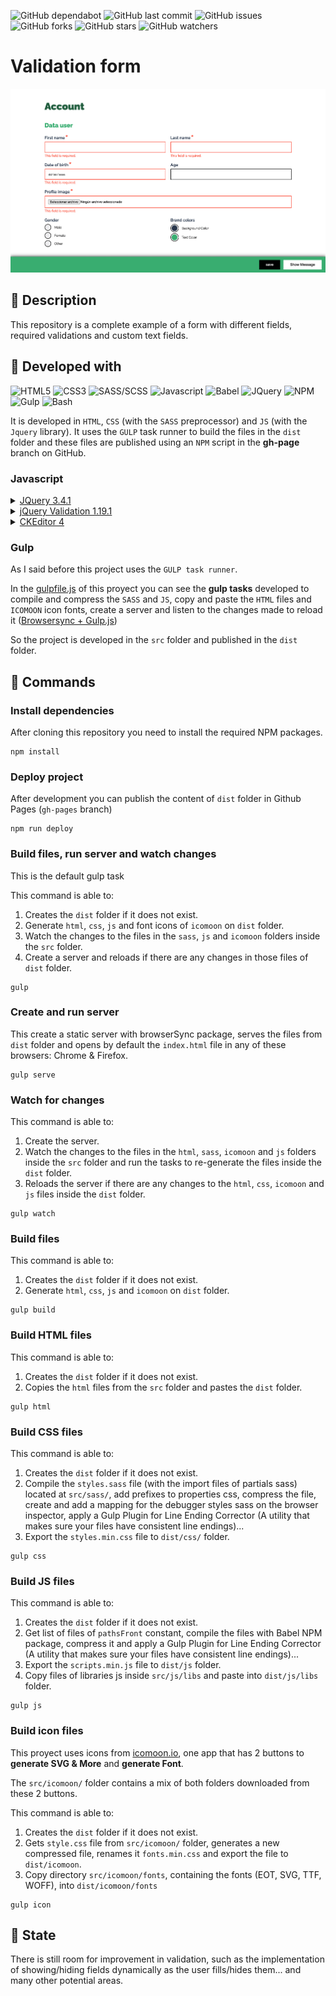 ![GitHub dependabot](https://img.shields.io/badge/dependabot-enabled-025e8c?logo=Dependabot)
![GitHub last commit](https://img.shields.io/github/last-commit/beatrizsmerino/validation-form)
![GitHub issues](https://img.shields.io/github/issues/beatrizsmerino/validation-form)
![GitHub forks](https://img.shields.io/github/forks/beatrizsmerino/validation-form)
![GitHub stars](https://img.shields.io/github/stars/beatrizsmerino/validation-form)
![GitHub watchers](https://img.shields.io/github/watchers/beatrizsmerino/validation-form)

# Validation form

![Validation Form](README/images/validation-form.gif)

## 🎯 Description

This repository is a complete example of a form with different fields, required validations and custom text fields.

## 🧩 Developed with

![HTML5](https://img.shields.io/badge/-HTML5-E34F26?style=for-the-badge&logo=html5&logoColor=white)
![CSS3](https://img.shields.io/badge/-Css3-2173F6?style=for-the-badge&logo=css3&logoColor=white)
![SASS/SCSS](https://img.shields.io/badge/-SASS/SCSS-CC6699?style=for-the-badge&logo=sass&logoColor=white)
![Javascript](https://img.shields.io/badge/-Javascript-F7DF1E?style=for-the-badge&logo=javascript&logoColor=black)
![Babel](https://img.shields.io/badge/-babel-F9DC3E?style=for-the-badge&logo=babel&logoColor=000000) ![JQuery](https://img.shields.io/badge/-JQuery-183353?style=for-the-badge&logo=JQuery&logoColor=white) ![NPM](https://img.shields.io/badge/-NPM-CB3837?style=for-the-badge&logo=npm&logoColor=white) ![Gulp](https://img.shields.io/badge/-Gulp-D34A47?style=for-the-badge&logo=gulp&logoColor=white) ![Bash](https://img.shields.io/badge/Bash-3D4648?style=for-the-badge&logo=gnu-bash&logoColor=white)

It is developed in `HTML`, `CSS` (with the `SASS` preprocessor) and `JS` (with the `Jquery` library).
It uses the `GULP` task runner to build the files in the `dist` folder and these files are published using an `NPM` script in the **gh-page** branch on GitHub.

### Javascript

<details>
<summary><a href="https://jquery.com/">JQuery 3.4.1</a></summary>
<div>
  <p>jQuery is a fast, small, and feature-rich <code>JavaScript</code> library. It makes things like <code>HTML</code> document traversal and manipulation, event handling, animation, and <code>Ajax</code> much simpler with an easy-to-use API that works across a multitude of browsers.</p>
</div>
</details>

<details>
<summary><a href="https://jqueryvalidation.org/">jQuery Validation 1.19.1</a></summary>
<div>
  <p>This jQuery plugin makes simple clientside form validation easy, whilst still offering plenty of customization options. It makes a good choice if you’re building something new from scratch, but also when you’re trying to integrate something into an existing application with lots of existing markup. The plugin comes bundled with a useful set of validation methods, including URL and email validation, while providing an API to write your own methods. All bundled methods come with default error messages in english and translations into 37 other languages.</p>
  <p>Some more methods are provided as add-ons, and are currently included in <code>additional-methods.min.js</code> in the download package. You can find the source code for all additional methods in the <a href="https://github.com/jquery-validation/jquery-validation/tree/master/src/additional">GitHub repository</a>.</p>
</div>
</details>

<details>
<summary><a href="https://ckeditor.com/ckeditor-4/">CKEditor 4</a></summary>
<div>
  <p>Modern <code>JavaScript</code> rich text editor with a modular architecture. Its clean UI and features provide the perfect WYSIWYG UX ❤️ for creating semantic content. It is full of features like pasting from Word, Excel and Google Docs. It's excellent table support with column resizing, row and column selection. You can include multimedia embeds as insert images, videos, tweets, Instagram posts widgets, code snippets, mathematical formulas and more. It has spreadsheets to create data grids within the editor. It uses autocomplete, @mentions, emoji 😊, styling and formatting plugins (copy formatting feature). It is designed with inline and iframe UI, autogrow, maximize mode for distraction-free typing with the read-only mode ...and more!</p><p>Here you can see the <a href="https://github.com/beatrizsmerino/validation-form/blob/master/src/js/libs/ckeditor/README.md">README.md</a> file of this project and the <a href="https://github.com/beatrizsmerino/validation-form/tree/master/src/js/libs/ckeditor/samples">samples</a> folder.</p>
</div>
</details>

### Gulp

As I said before this project uses the `GULP task runner`.

In the [gulpfile.js](https://github.com/beatrizsmerino/validation-form/blob/master/gulpfile.js) of this proyect you can see the **gulp tasks** developed to compile and compress the `SASS` and `JS`, copy and paste the `HTML` files and `ICOMOON` icon fonts, create a server and listen to the changes made to reload it ([Browsersync + Gulp.js](https://browsersync.io/docs/gulp))

So the project is developed in the `src` folder and published in the `dist` folder.

## 🚀 Commands

### Install dependencies

After cloning this repository you need to install the required NPM packages.

```shell
npm install
```

### Deploy project

After development you can publish the content of `dist` folder in Github Pages (`gh-pages` branch)

```shell
npm run deploy
```

### Build files, run server and watch changes

This is the default gulp task

This command is able to:

1. Creates the `dist` folder if it does not exist.
2. Generate `html`, `css`, `js` and font icons of `icomoon` on `dist` folder.
3. Watch the changes to the files in the `sass`, `js` and `icomoon` folders inside the `src` folder.
4. Create a server and reloads if there are any changes in those files of `dist` folder.

```shell
gulp
```

### Create and run server

This create a static server with browserSync package, serves the files from `dist` folder and opens by default the `index.html` file in any of these browsers: Chrome & Firefox.

```shell
gulp serve
```

### Watch for changes

This command is able to:

1. Create the server.
2. Watch the changes to the files in the `html`, `sass`, `icomoon` and `js` folders inside the `src` folder and run the tasks to re-generate the files inside the `dist` folder.
3. Reloads the server if there are any changes to the `html`, `css`, `icomoon` and `js` files inside the `dist` folder.

```shell
gulp watch
```

### Build files

This command is able to:

1. Creates the `dist` folder if it does not exist.
2. Generate `html`, `css`, `js` and `icomoon` on `dist` folder.

```shell
gulp build
```

### Build HTML files

This command is able to:

1. Creates the `dist` folder if it does not exist.
2. Copies the `html` files from the `src` folder and pastes the `dist` folder.

```shell
gulp html
```

### Build CSS files

This command is able to:

1. Creates the `dist` folder if it does not exist.
2. Compile the `styles.sass` file (with the import files of partials sass) located at `src/sass/`, add prefixes to properties css, compress the file, create and add a mapping for the debugger styles sass on the browser inspector, apply a Gulp Plugin for Line Ending Corrector (A utility that makes sure your files have consistent line endings)...
3. Export the `styles.min.css` file to `dist/css/` folder.

```shell
gulp css
```

### Build JS files

This command is able to:

1. Creates the `dist` folder if it does not exist.
2. Get list of files of `pathsFront` constant, compile the files with Babel NPM package, compress it and apply a Gulp Plugin for Line Ending Corrector (A utility that makes sure your files have consistent line endings)...
3. Export the `scripts.min.js` file to `dist/js` folder.
4. Copy files of libraries js inside `src/js/libs` and paste into `dist/js/libs` folder.

```shell
gulp js
```

### Build icon files

This proyect uses icons from [icomoon.io](https://icomoon.io/app/#/select), one app that has 2 buttons to **generate SVG & More** and **generate Font**.

The `src/icomoon/` folder contains a mix of both folders downloaded from these 2 buttons.

This command is able to:

1. Creates the `dist` folder if it does not exist.
2. Gets `style.css` file from `src/icomoon/` folder, generates a new compressed file, renames it `fonts.min.css` and export the file to `dist/icomoon`.
3. Copy directory `src/icomoon/fonts`, containing the fonts (EOT, SVG, TTF, WOFF), into `dist/icomoon/fonts`

```shell
gulp icon
```

## 🚧 State

There is still room for improvement in validation, such as the implementation of showing/hiding fields dynamically as the user fills/hides them... and many other potential areas.
